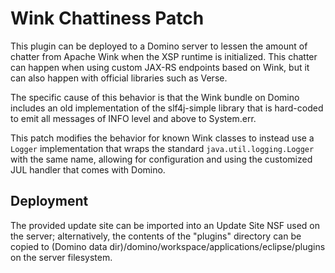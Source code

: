 # Wink Chattiness Patch

This plugin can be deployed to a Domino server to lessen the amount of chatter from Apache Wink when the XSP runtime is initialized. This chatter can happen when using custom JAX-RS endpoints based on Wink, but it can also happen with official libraries such as Verse.

The specific cause of this behavior is that the Wink bundle on Domino includes an old implementation of the slf4j-simple library that is hard-coded to emit all messages of INFO level and above to System.err.

This patch modifies the behavior for known Wink classes to instead use a `Logger` implementation that wraps the standard `java.util.logging.Logger` with the same name, allowing for configuration and using the customized JUL handler that comes with Domino.

## Deployment

The provided update site can be imported into an Update Site NSF used on the server; alternatively, the contents of the "plugins" directory can be copied to (Domino data dir)/domino/workspace/applications/eclipse/plugins on the server filesystem.